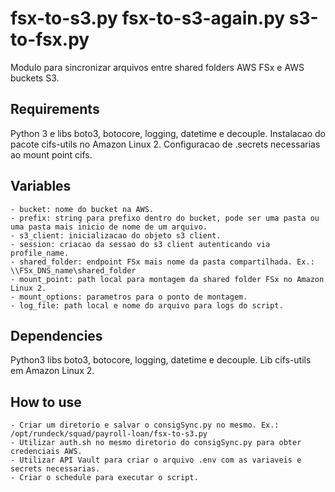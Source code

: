 fsx-to-s3.py
fsx-to-s3-again.py
s3-to-fsx.py
============

Modulo para sincronizar arquivos entre shared folders AWS FSx e AWS buckets S3.

Requirements
------------

Python 3 e libs boto3, botocore, logging, datetime e decouple.
Instalacao do pacote cifs-utils no Amazon Linux 2.
Configuracao de .secrets necessarias ao mount point cifs.

Variables
--------------

    - bucket: nome do bucket na AWS.
    - prefix: string para prefixo dentro do bucket, pode ser uma pasta ou uma pasta mais inicio de nome de um arquivo.
    - s3_client: inicializacao do objeto s3 client.
    - session: criacao da sessao do s3 client autenticando via profile_name.
    - shared_folder: endpoint FSx mais nome da pasta compartilhada. Ex.: \\FSx_DNS_name\shared_folder
    - mount_point: path local para montagem da shared folder FSx no Amazon Linux 2.
    - mount_options: parametros para o ponto de montagem.
    - log_file: path local e nome do arquivo para logs do script.


Dependencies
------------

Python3 libs boto3, botocore, logging, datetime e decouple.
Lib cifs-utils em Amazon Linux 2.

How to use
----------

    - Criar um diretorio e salvar o consigSync.py no mesmo. Ex.: /opt/rundeck/squad/payroll-loan/fsx-to-s3.py
    - Utilizar auth.sh no mesmo diretorio do consigSync.py para obter credenciais AWS.
    - Utilizar API Vault para criar o arquivo .env com as variaveis e secrets necessarias.
    - Criar o schedule para executar o script.
